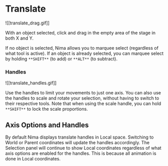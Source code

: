# Translate
![[translate_drag.gif]]

With an object selected, click and drag in the empty area of the stage in both X and Y.

If no object is selected, Nima allows you to marquee select (regardless of what tool is active). If an object is already selected, you can marquee select by holding `**SHIFT**` (to add) or `**ALT**` (to subtract).

###  Handles
![[translate_handles.gif]]

Use the handles to limit your movements to just one axis. You can also use the handles to scale and rotate your selection, without having to switch to their respective tools. Note that when using the scale handle, you can hold `**SHIFT**` to lock the scale proportions.

##  Axis Options and Handles

By default Nima displays translate handles in Local space. Switching to World or Parent coordinates will update the handles accordingly. The Selection panel will continue to show Local coordinates regardless of what axis options are enabled for the handles. This is because all animation is done in Local coordinates.
